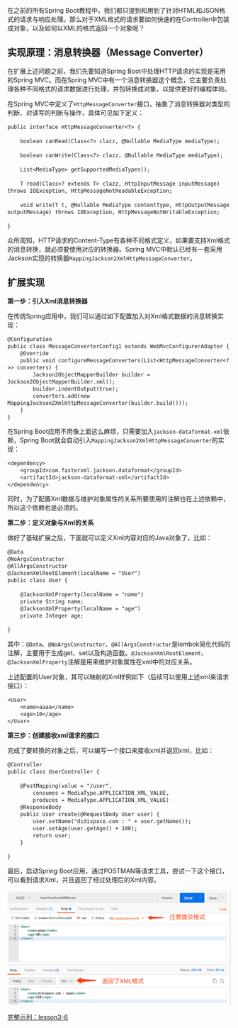 在之前的所有Spring Boot教程中，我们都只提到和用到了针对HTML和JSON格式的请求与响应处理。那么对于XML格式的请求要如何快速的在Controller中包装成对象，以及如何以XML的格式返回一个对象呢？

## 实现原理：消息转换器（Message Converter）

在扩展上述问题之前，我们先要知道Spring Boot中处理HTTP请求的实现是采用的Spring MVC。而在Spring MVC中有一个消息转换器这个概念，它主要负责处理各种不同格式的请求数据进行处理，并包转换成对象，以提供更好的编程体验。

在Spring MVC中定义了``HttpMessageConverter``接口，抽象了消息转换器对类型的判断、对读写的判断与操作，具体可见如下定义：

```
public interface HttpMessageConverter<T> {

    boolean canRead(Class<?> clazz, @Nullable MediaType mediaType);

    boolean canWrite(Class<?> clazz, @Nullable MediaType mediaType);

    List<MediaType> getSupportedMediaTypes();

    T read(Class<? extends T> clazz, HttpInputMessage inputMessage) throws IOException, HttpMessageNotReadableException;

    void write(T t, @Nullable MediaType contentType, HttpOutputMessage outputMessage) throws IOException, HttpMessageNotWritableException;

}
```

众所周知，HTTP请求的Content-Type有各种不同格式定义，如果要支持Xml格式的消息转换，就必须要使用对应的转换器。Spring MVC中默认已经有一套采用Jackson实现的转换器``MappingJackson2XmlHttpMessageConverter``。

## 扩展实现

__第一步：引入Xml消息转换器__

在传统Spring应用中，我们可以通过如下配置加入对Xml格式数据的消息转换实现：

```
@Configuration
public class MessageConverterConfig1 extends WebMvcConfigurerAdapter {
    @Override
    public void configureMessageConverters(List<HttpMessageConverter<?>> converters) {
        Jackson2ObjectMapperBuilder builder = Jackson2ObjectMapperBuilder.xml();
        builder.indentOutput(true);
        converters.add(new MappingJackson2XmlHttpMessageConverter(builder.build()));
    }
}
```

在Spring Boot应用不用像上面这么麻烦，只需要加入``jackson-dataformat-xml``依赖，Spring Boot就会自动引入``MappingJackson2XmlHttpMessageConverter``的实现：

```
<dependency>
    <groupId>com.fasterxml.jackson.dataformat</groupId>
    <artifactId>jackson-dataformat-xml</artifactId>
</dependency>
```

同时，为了配置Xml数据与维护对象属性的关系所要使用的注解也在上述依赖中，所以这个依赖也是必须的。

__第二步：定义对象与Xml的关系__

做好了基础扩展之后，下面就可以定义Xml内容对应的Java对象了，比如：

```
@Data
@NoArgsConstructor
@AllArgsConstructor
@JacksonXmlRootElement(localName = "User")
public class User {

    @JacksonXmlProperty(localName = "name")
    private String name;
    @JacksonXmlProperty(localName = "age")
    private Integer age;

}
```

其中：``@Data``、``@NoArgsConstructor``、``@AllArgsConstructor``是lombok简化代码的注解，主要用于生成get、set以及构造函数。``@JacksonXmlRootElement``、``@JacksonXmlProperty``注解是用来维护对象属性在xml中的对应关系。

上述配置的User对象，其可以映射的Xml样例如下（后续可以使用上述xml来请求接口）：

```
<User>
	<name>aaaa</name>
	<age>10</age>
</User>
```

__第三步：创建接收xml请求的接口__

完成了要转换的对象之后，可以编写一个接口来接收xml并返回xml，比如：

```
@Controller
public class UserController {

    @PostMapping(value = "/user", 
        consumes = MediaType.APPLICATION_XML_VALUE, 
        produces = MediaType.APPLICATION_XML_VALUE)
    @ResponseBody
    public User create(@RequestBody User user) {
        user.setName("didispace.com : " + user.getName());
        user.setAge(user.getAge() + 100);
        return user;
    }

}
```

最后，启动Spring Boot应用，通过POSTMAN等请求工具，尝试一下这个接口，可以看到请求Xml，并且返回了经过处理后的Xml内容。

![pasted-121.png](../../assets/pasted-121.png)

[完整示列：lesson3-6](https://github.com/codeyoyo/spring-boot-learn/tree/master/springboot/lesson3-6)